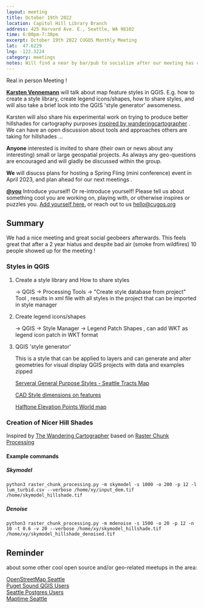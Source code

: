```yaml
---
layout: meeting
title: October 19th 2022
location: Capitol Hill Library Branch
address: 425 Harvard Ave. E., Seattle, WA 98102
time: 6:00pm-7:30pm
excerpt: October 19th 2022 CUGOS Monthly Meeting
lat:  47.6229
lng: -122.3224
category: meetings
notes: Will find a near by bar/pub to socialize after our meeting has concluded ! Sorry no virtual access for this meeting for now, but as promised we will work hard to make this happen in the near future
---
```

Real in person Meeting !
 
**[Karsten Vennemann](https://www.linkedin.com/in/karstenvennemann/)** will talk about map feature styles in QGIS. E.g. how to create a style library, create legend icons/shapes, how to share styles, and will also take a brief look into the QGIS 'style generator' awsomeness.

Karsten will also share his experimental work on trying to produce better hillshades for cartography purposes [inspired by wanderingcartographer](https://wanderingcartographer.wordpress.com/tag/raster-chunk-processing/) . We can have an open discussion about tools and approaches others are taking for hillshades ...

**Anyone** interested is invited to share (their own or news about any interesting) small or large geospatial projects. As always any geo-questions are encouraged and will gladly be discussed within the group.

**We** will disucss plans for hosting a Spring Fling (mini conference) event in April 2023, and plan ahead for our next meetings .

**[@you](http://cugos.org/people/)** Introduce yourself! Or re-introduce yourself! Please tell us about something cool you are working on, playing with, or otherwise inspires or puzzles you. [Add yourself here.](https://github.com/cugos/cugos.github.com/blob/master/meetings/_posts/2022-10-19-cugos_monthly.md) or reach out to us hello@cugos.org

## Summary

We had a nice meeting and great social geobeers afterwards. This feels great that after a 2 year hiatus and despite bad air (smoke from wildfires) 10 people showed up for the meeting !

### Styles in QGIS
1. Create a style library and How to share styles 
    
   -> QGIS -> Processing Tools -> "Create style database from project" Tool , results in xml file with all styles in the project that can be imported in style manager

2. Create legend icons/shapes

   -> QGIS -> Style Manager -> Legend Patch Shapes , can add WKT as legend icon patch in WKT format 

3. QGIS 'style generator'

     This is a style that can be applied to layers and can generate and alter geometries for visual display
     QGIS projects with data and examples zipped

    [Serveral General Purpose Styles - Seattle Tracts Map](http://www.terragis.net/docs/cugos/qgis_geometry_generator/geom_gen.zip)

    [CAD Style dimensions on features](http://www.terragis.net/docs/cugos/qgis_geometry_generator/dimensions.zip)

    [Halftone Elevation Points World map](http://www.terragis.net/docs/cugos/qgis_geometry_generator/HalftoneElevationPoints.zip)

### Creation of Nicer Hill Shades
Inspired by [The Wandering Cartographer](https://wanderingcartographer.wordpress.com/tag/raster-chunk-processing/)
based on [Raster Chunk Processing](https://gisjake.blogspot.com/2018/10/introducing-rasterchunkprocessingpy-aka.html)

#### Example commands
 
##### Skymodel
`python3 raster_chunk_processing.py -m skymodel -s 1000 -o 200 -p 12 -l lum_turbid.csv --verbose /home/xy/input_dem.tif /home/skymodel_hillshade.tif`

##### Denoise
`python3 raster_chunk_processing.py -m mdenoise -s 1500 -o 20 -p 12 -n 10 -t 0.6 -v 20 --verbose /home/xy/skymodel_hillshade.tif /home/xy/skymodel_hillshade_denoised.tif`
 

## Reminder 
about some other cool open source and/or geo-related meetups in the area:

[OpenStreetMap Seattle](https://www.meetup.com/OpenStreetMap-Seattle/)  
[Puget Sound QGIS Users](https://www.meetup.com/Puget-Sound-QGIS-Users-Group/)  
[Seattle Postgres Users](https://www.meetup.com/Seattle-Postgres/)  
[Maptime Seattle](https://www.meetup.com/MaptimeSEA/)
